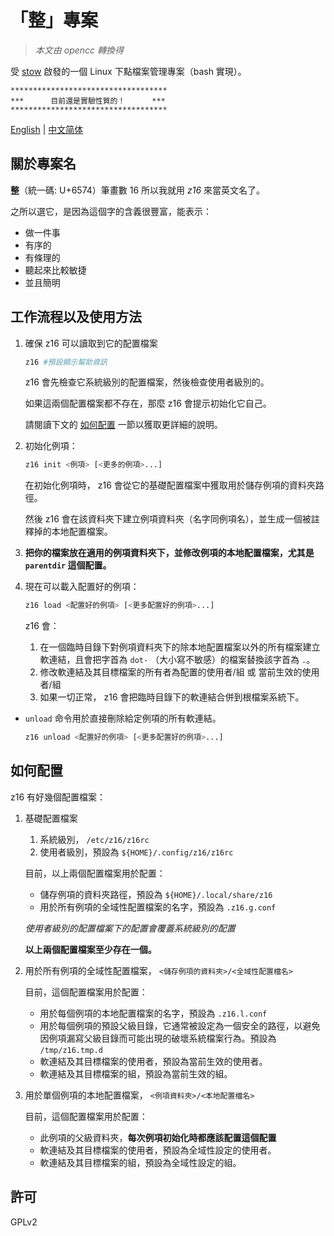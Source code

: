# 「整」專案

> *本文由 opencc 轉換得*

受 [stow](https://www.gnu.org/software/stow/) 啟發的一個 Linux 下點檔案管理專案（bash 實現）。

```
***********************************
***      目前還是實驗性質的！      ***
***********************************
```

[English](README.md) | [中文简体](README.zhs.md)

## 關於專案名

**整**（統一碼: U+6574）筆畫數 16 所以我就用 *z16* 來當英文名了。

之所以選它，是因為這個字的含義很豐富，能表示：

* 做一件事
* 有序的
* 有條理的
* 聽起來比較敏捷
* 並且簡明

## 工作流程以及使用方法

1. 確保 z16 可以讀取到它的配置檔案

   ```bash
   z16 #預設顯示幫助資訊
   ```

   z16 會先檢查它系統級別的配置檔案，然後檢查使用者級別的。

   如果這兩個配置檔案都不存在，那麼 z16 會提示初始化它自己。

   請閱讀下文的 [如何配置](#如何配置) 一節以獲取更詳細的說明。

2. 初始化例項：

   ```bash
   z16 init <例項> [<更多的例項>...]
   ```

   在初始化例項時， z16 會從它的基礎配置檔案中獲取用於儲存例項的資料夾路徑。

   然後 z16 會在該資料夾下建立例項資料夾（名字同例項名），並生成一個被註釋掉的本地配置檔案。

3. **把你的檔案放在適用的例項資料夾下，並修改例項的本地配置檔案，尤其是 `parentdir` 這個配置。**

4. 現在可以載入配置好的例項：

   ```bash
   z16 load <配置好的例項> [<更多配置好的例項>...]
   ```

   z16 會：

   1. 在一個臨時目錄下對例項資料夾下的除本地配置檔案以外的所有檔案建立軟連結，且會把字首為 `dot-` （大小寫不敏感）的檔案替換該字首為 `.`。
   2. 修改軟連結及其目標檔案的所有者為配置的使用者/組 或 當前生效的使用者/組
   3. 如果一切正常， z16 會把臨時目錄下的軟連結合併到根檔案系統下。

* `unload` 命令用於直接刪除給定例項的所有軟連結。

   ```bash
   z16 unload <配置好的例項> [<更多配置好的例項>...]
   ```

## 如何配置

z16 有好幾個配置檔案：

1. 基礎配置檔案

   1. 系統級別， `/etc/z16/z16rc`
   2. 使用者級別，預設為 `${HOME}/.config/z16/z16rc`

   目前，以上兩個配置檔案用於配置：

   * 儲存例項的資料夾路徑，預設為 `${HOME}/.local/share/z16`
   * 用於所有例項的全域性配置檔案的名字，預設為 `.z16.g.conf`

   *使用者級別的配置檔案下的配置會覆蓋系統級別的配置*

   **以上兩個配置檔案至少存在一個。**

2. 用於所有例項的全域性配置檔案， `<儲存例項的資料夾>/<全域性配置檔名>`

   目前，這個配置檔案用於配置：

   * 用於每個例項的本地配置檔案的名字，預設為 `.z16.l.conf`
   * 用於每個例項的預設父級目錄，它通常被設定為一個安全的路徑，以避免因例項漏寫父級目錄而可能出現的破壞系統檔案行為。預設為 `/tmp/z16.tmp.d`
   * 軟連結及其目標檔案的使用者，預設為當前生效的使用者。
   * 軟連結及其目標檔案的組，預設為當前生效的組。

3. 用於單個例項的本地配置檔案， `<例項資料夾>/<本地配置檔名>`

   目前，這個配置檔案用於配置：

   * 此例項的父級資料夾，**每次例項初始化時都應該配置這個配置**
   * 軟連結及其目標檔案的使用者，預設為全域性設定的使用者。
   * 軟連結及其目標檔案的組，預設為全域性設定的組。

## 許可

GPLv2
